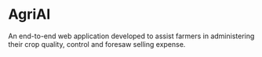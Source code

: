 # AgriAI
An end-to-end web application developed to assist farmers in administering their crop quality, control and foresaw selling expense. 
